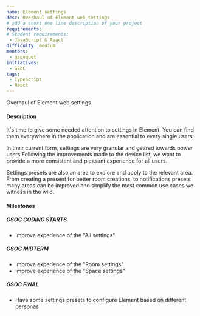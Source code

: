 ```yaml
---
name: Element settings
desc: Overhaul of Element web settings
# add a short one line description of your project
requirements:
# Student requirements:
 - JavaScript & React
difficulty: medium
mentors:
 - gsouquet
initiatives:
 - GSoC
tags:
 - TypeScript
 - React
---
```

Overhaul of Element web settings

#### Description

It's time to give some needed attention to settings in Element.
You can find them everywhere in the application and are essential to every single
users.

In their current form, settings are very granular and geared towards power users
Following the improvements made to the device list, we want to provide a more 
consistent and pleasant experience for all users.

Settings presets are also an area to explore and apply to the relevant area.
From creating a present for better room creations, to notifications presets many
areas can be improved and simplify the most common use cases we witness in the wild.

#### Milestones

##### GSOC CODING STARTS

* Improve experience of the "All settings"

##### GSOC MIDTERM

* Improve experience of the "Room settings"
* Improve experience of the "Space settings"

##### GSOC FINAL

* Have some settings presets to configure Element based on different personas
